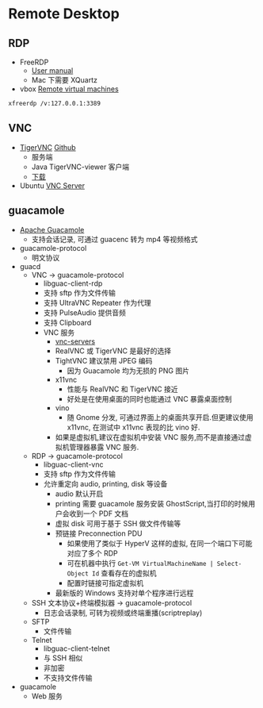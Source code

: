 # Remote Desktop

## RDP

* FreeRDP
  * [User manual](https://github.com/awakecoding/FreeRDP-Manuals/blob/master/User/FreeRDP-User-Manual.markdown)
  * Mac 下需要 XQuartz
* vbox [Remote virtual machines](https://www.virtualbox.org/manual/ch07.html)


```bash
xfreerdp /v:127.0.0.1:3389
```
## VNC

* [TigerVNC](http://tigervnc.org/) [Github](https://github.com/TigerVNC/tigervnc)
  * 服务端
  * Java TigerVNC-viewer 客户端
  * [下载](https://bintray.com/tigervnc/stable/tigervnc)
* Ubuntu [VNC Server](https://help.ubuntu.com/community/VNC/Servers)

## guacamole

* [Apache Guacamole](http://guacamole.incubator.apache.org/)
  * 支持会话记录, 可通过 guacenc 转为 mp4 等视频格式
* guacamole-protocol
  * 明文协议
* guacd
  * VNC -> guacamole-protocol
    * libguac-client-rdp
    * 支持 sftp 作为文件传输
    * 支持 UltraVNC Repeater 作为代理
    * 支持 PulseAudio 提供音频
    * 支持 Clipboard
    * VNC 服务
      * [vnc-servers](http://guacamole.incubator.apache.org/doc/gug/configuring-guacamole.html#vnc-servers)
      * RealVNC 或 TigerVNC 是最好的选择
      * TightVNC 建议禁用 JPEG 编码
        * 因为 Guacamole 均为无损的 PNG 图片
      * x11vnc
        * 性能与 RealVNC 和 TigerVNC 接近
        * 好处是在使用桌面的同时也能通过 VNC 暴露桌面控制
      * vino
        * 随 Gnome 分发, 可通过界面上的桌面共享开启.但更建议使用 x11vnc, 在测试中 x11vnc 表现的比 vino 好.
      * 如果是虚拟机,建议在虚拟机中安装 VNC 服务,而不是直接通过虚拟机管理器暴露 VNC 服务.
  * RDP -> guacamole-protocol
    * libguac-client-vnc
    * 支持 sftp 作为文件传输
    * 允许重定向 audio, printing, disk 等设备
      * audio 默认开启
      * printing 需要 guacamole 服务安装 GhostScript,当打印的时候用户会收到一个 PDF 文档
      * 虚拟 disk 可用于基于 SSH 做文件传输等
      * 预链接 Preconnection PDU
        * 如果使用了类似于 HyperV 这样的虚拟, 在同一个端口下可能对应了多个 RDP
        * 可在机器中执行 `Get-VM VirtualMachineName | Select-Object Id` 查看存在的虚拟机
        * 配置时链接可指定虚拟机
      * 最新版的 Windows 支持对单个程序进行远程
  * SSH 文本协议+终端模拟器 -> guacamole-protocol
    * 日志会话录制, 可转为视频或终端重播(scriptreplay)
  * SFTP
    * 文件传输
  * Telnet
    * libguac-client-telnet
    * 与 SSH 相似
    * 非加密
    * 不支持文件传输
* guacamole
  * Web 服务
